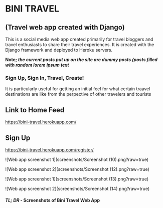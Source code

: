 ﻿# BINI TRAVEL
 ## (Travel web app created with Django)
 This is a social media web app created primarily for travel bloggers and travel enthusiasts to share their travel experiences.
 It is created with the Django framework and deployed to Heroku servers.
 
 **Note; _the current posts put up on the site are dummy posts (posts filled with random lorem ipsum text_**

### Sign Up, Sign In, Travel, Create!
It is particularly useful for getting an initial feel for what certain traavel destinations are like from the perpective of other travelers and tourists

## Link to Home Feed
https://bini-travel.herokuapp.com/

## Sign Up
https://bini-travel.herokuapp.com/register/

![Web app screenshot 1](screenshots/Screenshot (10).png?raw=true)

![Web app screenshot 2](screenshots/Screenshot (12).png?raw=true)

![Web app screenshot 1](screenshots/Screenshot (13).png?raw=true)

![Web app screenshot 2](screenshots/Screenshot (14).png?raw=true)
#### *TL; DR* - Screenshots of Bini Travel Web App
